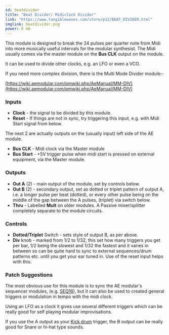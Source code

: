 ```yaml
---
id: beatdivider
title: "Beat Divider/ Midiclock Divider"
link: "https://www.tangiblewaves.com/store/p12/BEAT_DIVIDER.html"
imglink: beatdivider.png
power: 6 mA
---
```


This module is designed to break the 24 pulses per quarter note from Midi into more musically useful intervals for the modular synthesist. The Midi usually comes via the master module on the **Bus CLK** output on the module.

It can be used to divide other clocks, e.g. an LFO or even a VCO.

If you need more complex division, there is the Multi Mode Divider module:-

[https://wiki.aemodular.com/pmwiki.php/AeManual/MM-DIV](https://wiki.aemodular.com/pmwiki.php/AeManual/MM-DIV)

### Inputs

- **Clock** - the signal to be divided by this module.
- **Reset** - If things are not in sync, try triggering this input, e.g. with Midi Start signal from below.

The next 2 are actually outputs on the (usually input) left side of the AE module.

- **Bus CLK** - Midi clock via the Master module
- **Bus Start** - +5V trigger pulse when midi start is pressed on external equipment, via the Master module.

### Outputs

- **Out A** (2) - main output of the module, set by controls below.
- **Out B** (2) - secondary output, set as dotted or triplet pattern of output A, i.e. a longer pulse per beat (dotted), or every other pulse being on the middle of the gap between the A pulses, (triplet) via switch below.
- **Thru** - Labelled **Mult** on older modules. A Passive mixer/splitter completely separate to the module circuits.

### Controls

- **Dotted/Triplet** Switch - sets style of output B, as per above.
- **Div** knob - marked from 1/2 to 1/32, this set how many triggers you get per bar, 1/2 being the slowest and 1/32 the fastest and it varies in between so can be quite hard to sync to external sequences/drum patterns etc. until you get your ear tuned in. Use of the reset input helps with this.

### Patch Suggestions

The most obvious use for this module is to sync the AE modular's sequencer modules, (e.g. [SEQ16](https://wiki.aemodular.com/pmwiki.php/AeManual/SEQ16)), but it can also be used to created general triggers or modulation in tempo with the midi clock.

Using an LFO as a clock it gives use several different triggers which can be really good for self playing modular improvisations.

If you use the A output as your [Kick drum](https://wiki.aemodular.com/pmwiki.php/AeManual/KICK) trigger, the B output can be really good for Snare or hi-hat type sounds.

